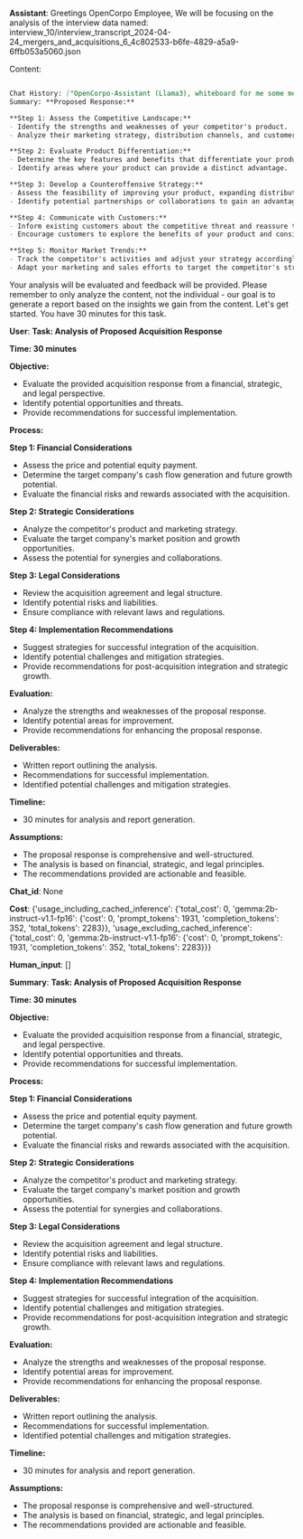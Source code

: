 **Assistant**: Greetings OpenCorpo Employee, We will be focusing on the analysis of the interview data named: interview_10/interview_transcript_2024-04-24_mergers_and_acquisitions_6_4c802533-b6fe-4829-a5a9-6ffb053a5060.json 


 Content: 

 ```md

 Chat History: ["OpenCorpo-Assistant (Llama3), whiteboard for me some mergers and acquisitions. Propose a solution for business and risk management. I will evaluate your answers and give my feedback, then propose a problem to you. You will answer and I will evaluate. Let's now begin. You have 30 minutes.", "**Mergers and Acquisitions Proposal**\n\n**Objective:** Enhance business value and mitigate risk through strategic mergers and acquisitions.\n\n**Solution for Business:**\n\n* **Market Analysis:** Conduct comprehensive market research to identify growth opportunities, market share expansion, and potential acquisition targets.\n* **Strategic Alignment:** Align acquisition targets with the company's long-term vision and growth strategy.\n* **Financial Due Diligence:** Perform rigorous financial due diligence to assess the financial health and potential synergies of target companies.\n* **Integration Planning:** Develop comprehensive integration plans to ensure seamless coordination and execution.\n\n**Risk Management:**\n\n* **Due Diligence Risks:** Address potential risks associated with acquiring new businesses, including competition, integration challenges, and financial performance.\n* **Strategic Risk:** Mitigate the risk of acquiring assets or businesses that do not align with the company's core competencies.\n* **Market Risk:** Identify and mitigate potential risks related to changing market dynamics or the overall economic outlook.\n\n**Evaluation Criteria:**\n\n* Business value creation\n* Risk mitigation\n* Strategic alignment\n* Integration effectiveness\n* Financial performance metrics\n\n**Problem to Evaluate:**\n\n* How can we leverage mergers and acquisitions to accelerate our growth strategy while minimizing potential risks?", 'Well done! Your proposal for a merger and acquisition strategy is comprehensive and covers the key aspects of due diligence, integration planning, and risk management.\n\nHere\'s my evaluation:\n\n**Strengths:**\n\n1. Market analysis and strategic alignment: You\'ve highlighted the importance of conducting thorough market research to identify growth opportunities and aligning acquisitions with the company\'s long-term vision.\n2. Financial due diligence: Your emphasis on performing rigorous financial due diligence to assess the target company\'s financial health and potential synergies is crucial in minimizing risk.\n\n**Weaknesses:**\n\n1. Integration planning: While you\'ve mentioned the need for integration planning, it would be beneficial to provide more detail on how you would execute this step, including timelines, resource allocation, and key performance indicators (KPIs).\n2. Risk management: Your approach to risk management is solid, but it may be helpful to elaborate on the specific strategies you would use to mitigate each type of risk.\n\n**Opportunities:**\n\n1. Digital transformation: As technology continues to evolve, acquisitions can provide a means to accelerate digital transformation and stay competitive in the market.\n2. Diversification: Strategic acquisitions can help diversify the company\'s revenue streams, products/services, or geographies, reducing dependence on a single market or customer segment.\n\n**Threats:**\n\n1. Integration challenges: Integrating acquired companies can be complex and time-consuming, potentially disrupting business operations and affecting employee morale.\n2. Regulatory hurdles: Mergers and acquisitions may be subject to regulatory approval processes, which can delay the transaction or impose conditions that impact the deal\'s value.\n\nNow, let\'s address your problem:\n\n"To accelerate our growth strategy while minimizing potential risks, we should prioritize identifying synergies between target companies and our existing business operations. This could involve analyzing shared capabilities, resources, and expertise to create a seamless integration plan. Additionally, establishing clear KPIs for post-merger performance will help ensure alignment with our strategic objectives."\n\nPlease provide your feedback on this proposed solution!', "**Feedback on Proposed Solution:**\n\n**Strengths:**\n\n* The solution addresses the key components of mergers and acquisitions, including due diligence, integration planning, and risk management.\n* It emphasizes the importance of aligning acquisitions with the company's long-term strategy.\n* The proposed risk mitigation strategies are comprehensive and address potential risks related to competition, integration challenges, and financial performance.\n\n**Areas for Improvement:**\n\n* **Detailed Integration Plan:** The solution could benefit from more detailed information on how the companies would integrate their operations and resources.\n* **Risk Management Implementation:** A more comprehensive explanation of how the company would implement the proposed risk management strategies would be helpful.\n* **Flexibility and Adaptability:** The proposed solution could be more flexible and adaptable to accommodate different types of mergers and acquisitions scenarios.\n\n**Additional Suggestions:**\n\n* Consider conducting scenario planning to assess the potential outcomes of different merger and acquisition scenarios.\n* Explore the role of external consultants or integration experts to facilitate the merger process.\n* Establish a dedicated team to oversee the integration planning and execution.", "Excellent feedback! Your suggestions are helpful in refining the proposed solution, making it more comprehensive and adaptable.\n\nHere's my response:\n\n**Re: Detailed Integration Plan:**\nI agree that providing a detailed integration plan is crucial. To address this, I would recommend including specific steps for integrating key business functions, such as finance, human resources, and operations. This could also involve establishing clear roles and responsibilities, defining key performance indicators (KPIs), and identifying potential integration challenges.\n\n**Re: Risk Management Implementation:**\nI understand your point about implementing risk management strategies. To improve this aspect, I would suggest including a timeline for implementing each strategy, as well as designating specific team members or departments responsible for executing the plan.\n\n**Re: Flexibility and Adaptability:**\nYou're right; being flexible and adaptable is essential when dealing with different types of mergers and acquisitions scenarios. To address this, I would recommend incorporating scenario planning exercises to assess potential outcomes under various circumstances. This could also involve establishing a culture of continuous monitoring and adjusting the integration plan as needed.\n\n**Re: Additional Suggestions:**\nI appreciate your suggestions regarding external consultants or integration experts, which can help streamline the merger process. Additionally, setting up a dedicated team to oversee integration planning and execution is an excellent idea, as it ensures continuity and focus during the transition period.\n\nNow that we've refined our proposal, let's address a new problem:\n\n**Problem:** A recent market study reveals that a competitor has acquired a key technology, which could potentially disrupt our business model. How can we leverage mergers and acquisitions to stay ahead in this changing landscape?\n\nPlease provide your proposed solution!", "**Proposed Solution:**\n\n**1. Identify Key Assets and Capabilities:**\n- Conduct a thorough assessment of your competitor's technology and identify key assets and capabilities.\n- Analyze how these assets and capabilities align with your own offerings.\n\n**2. Assess Market Positioning:**\n- Determine the impact of the competitor's acquisition on your market position and brand reputation.\n- Evaluate the potential for consolidation or market share gain through strategic partnerships.\n\n**3. Explore Mergers and Acquisitions:**\n- Investigate potential acquisition targets that offer complementary products, technologies, or expertise.\n- Assess the financial feasibility and potential risks associated with each acquisition opportunity.\n\n**4. Develop Integration Strategy:**\n- Establish a clear integration roadmap that outlines the timeline, key milestones, and responsibilities for each acquisition.\n- Create a dedicated integration team with expertise in managing complex mergers and acquisitions.\n\n**5. Communication and Stakeholder Engagement:**\n- Communicate the acquisition plan to all relevant stakeholders, including employees, customers, and investors.\n- Engage stakeholders constructively to address their concerns and ensure support throughout the process.\n\n**Evaluation:**\n\n- Strategic alignment with long-term goals\n- Financial return on investment\n- Market share and brand reputation\n- Integration effectiveness and operational efficiency", "Excellent proposal! You've provided a comprehensive solution that addresses the challenges posed by a competitor's acquisition. Here's my evaluation:\n\n**Strengths:**\n\n* You've identified key assets and capabilities, which is crucial in determining potential acquisition targets.\n* The assessment of market positioning and brand reputation highlights the importance of strategic partnerships or consolidation to stay ahead in the market.\n* The proposed integration strategy is thorough, outlining a clear timeline, milestones, and responsibilities for each acquisition.\n\n**Weaknesses:**\n\n* While you've identified potential acquisition targets, it would be beneficial to provide more detail on how you would integrate these companies into your existing operations.\n* Communication and stakeholder engagement are critical aspects of any merger or acquisition. However, the proposal could benefit from more specific guidance on how to effectively communicate with stakeholders.\n\n**Opportunities:**\n\n* Leveraging the competitor's technology can lead to new revenue streams, improved products or services, and enhanced competitiveness.\n* Strategic partnerships or consolidation can help expand market share and reinforce brand reputation.\n\n**Threats:**\n\n* Integration challenges can be complex and time-consuming, potentially disrupting business operations and affecting employee morale.\n* Competition for talent and resources may arise during the integration process, requiring careful management to ensure successful outcomes.\n\nNow that we've evaluated your proposal, let's consider a new challenge:\n\n* A potential acquisition target has approached you with an unsolicited offer. How would you respond and what steps would you take to evaluate this opportunity?\n\nPlease provide your proposed response!", "**Proposed Response:**\n\n**Step 1: Conduct Thorough Due Diligence:**\n- Assess the target company's financials, market position, and growth prospects.\n- Analyze their technology, operations, and culture to understand their strengths and weaknesses.\n\n**Step 2: Evaluate Financial Considerations:**\n- Determine the price and potential equity payment.\n- Assess the target company's cash flow generation and future growth potential.\n\n**Step 3: Analyze Integration Synergies:**\n- Identify areas of overlap between the two businesses where integration can create value.\n- Explore opportunities for cross-selling, product bundling, and shared resources.\n\n**Step 4: Communication and Stakeholder Engagement:**\n- Engage with stakeholders, including employees, customers, and investors, to address their concerns and ensure support throughout the process.\n- Clearly communicate the rationale and potential benefits of the acquisition.\n\n**Step 5: Develop Integration Plan:**\n- Establish a comprehensive integration plan that outlines the timeline, responsibilities, and resources required.\n- Ensure alignment with your long-term strategic objectives.\n\n**Step 6: Legal and Regulatory Considerations:**\n- Conduct thorough legal and regulatory due diligence to assess potential risks and compliance issues.\n- Ensure all necessary approvals and regulatory approvals are obtained.\n\n**Step 7: Execute Integration:**\n- Implement the integration plan effectively and manage any unexpected challenges.\n- Provide adequate resources and support to the integration team.", "Well done! Your proposed response provides a thorough and structured approach to evaluating an unsolicited acquisition offer. Here's my evaluation:\n\n**Strengths:** \n* You've included a detailed due diligence process, which is crucial in assessing the target company's strengths, weaknesses, opportunities, and threats.\n* The financial considerations step helps you evaluate the potential deal from a monetary perspective.\n* The integration synergies analysis can help identify areas where both companies can benefit from combining their resources.\n* Communication and stakeholder engagement are critical aspects of any acquisition process, which your proposal acknowledges.\n\n**Weaknesses:** \n* While you've outlined the integration plan step-by-step, it would be beneficial to include more detail on how you would measure the success of the integration.\n* The legal and regulatory considerations step could benefit from more specific guidance on compliance requirements and potential risks.\n* The execution of the integration step assumes a smooth process. However, in reality, unexpected challenges may arise, which your proposal should address.\n\n**Opportunities:** \n* By acquiring the target company, you can expand your market share, improve your products or services, and enhance your competitiveness.\n* The acquisition could provide access to new technologies, talent, and resources that can benefit both companies.\n\n**Threats:** \n* Integration challenges can be complex and time-consuming, potentially disrupting business operations and affecting employee morale.\n* Regulatory approvals may not be obtained, which could jeopardize the deal's success.\n* If the acquisition is not managed effectively, it could lead to cultural conflicts, decreased productivity, and negative impacts on both companies.\n\nNow that we've evaluated your proposed response, let's consider a new challenge:\n\n* A key executive has announced their intention to leave the company, citing differences with the company's direction. How would you handle this situation?\nPlease provide your proposed response!", "**Proposed Response:**\n\n**Step 1: Assess the Impact:**\n- Identify the key individuals and teams affected by the executive's departure.\n- Determine the extent of their responsibilities and the impact on ongoing operations.\n\n**Step 2: Evaluate Communication Strategy:**\n- Determine the most effective communication channels and frequency to keep all stakeholders informed.\n- Establish a clear and concise message that aligns with the company's values and objectives.\n\n**Step 3: Analyze Transition Plan:**\n- Develop a comprehensive transition plan that addresses the needs of all affected employees.\n- Ensure a smooth handover of responsibilities and knowledge transfer.\n\n**Step 4: Engage with Employees:**\n- Organize town hall meetings and other forums to facilitate open dialogue.\n- Address concerns, provide support, and foster a sense of unity during the transition period.\n\n**Step 5: Communicate with Investors:**\n- Inform investors about the situation and provide an update on the company's plans.\n- Address their concerns and demonstrate confidence in the company's future.\n\n**Step 6: Implement Succession Planning:**\n- Identify potential successors and develop a plan for identifying and promoting the most qualified candidate.\n- Ensure a smooth transition of leadership roles and responsibilities.", "Excellent approach! Your proposed response demonstrates a thoughtful and structured plan for handling an executive's departure. Here's my evaluation:\n\n**Strengths:** 1\n* You've identified key stakeholders, assessed the impact, and developed a comprehensive communication strategy, which will help minimize disruption to ongoing operations.\n* The transition plan addresses the needs of affected employees, ensuring a smooth handover of responsibilities and knowledge transfer.\n* Engaging with employees through town hall meetings and other forums is an excellent way to build trust and maintain morale during this period.\n\n**Weaknesses:** 1\n* While you've outlined a thorough communication strategy, it would be beneficial to include more detail on how you would measure the effectiveness of this plan. For example, what metrics would you use to gauge employee engagement, retention, or customer satisfaction?\n\n* Opportunities:\n* The departure of an executive can present an opportunity for growth and development within the organization.\n* The company can leverage this chance to promote from within, develop new leaders, or bring in fresh perspectives.\n\n* Threats:\n* The loss of a key executive can lead to a decline in morale, productivity, or customer satisfaction if not managed effectively.\n* Inadequate communication or lack of transparency may exacerbate the situation and damage relationships with investors, customers, or employees.\n* If not handled properly, this event could negatively impact the company's reputation and long-term success.\n\nNow that we've evaluated your proposed response, let's consider a new challenge:\n\nA competitor has launched a rival product that is gaining significant traction in the market. How would you respond to this situation?\n\nPlease provide your proposed response!", "**Proposed Response:**\n\n**Step 1: Assess the Competitive Landscape:**\n- Identify the strengths and weaknesses of your competitor's product.\n- Analyze their marketing strategy, distribution channels, and customer base.\n\n**Step 2: Evaluate Product Differentiation:**\n- Determine the key features and benefits that differentiate your product from the competitor.\n- Identify areas where your product can provide a distinct advantage.\n\n**Step 3: Develop a Counteroffensive Strategy:**\n- Assess the feasibility of improving your product, expanding distribution, or targeting a different customer segment.\n- Identify potential partnerships or collaborations to gain an advantage over the competitor.\n\n**Step 4: Communicate with Customers:**\n- Inform existing customers about the competitive threat and reassure them about the future of your product.\n- Encourage customers to explore the benefits of your product and consider switching to your company.\n\n**Step 5: Monitor Market Trends:**\n- Track the competitor's activities and adjust your strategy accordingly.\n- Adapt your marketing and sales efforts to target the competitor's strengths and weaknesses."] 
 Summary: **Proposed Response:**

**Step 1: Assess the Competitive Landscape:**
- Identify the strengths and weaknesses of your competitor's product.
- Analyze their marketing strategy, distribution channels, and customer base.

**Step 2: Evaluate Product Differentiation:**
- Determine the key features and benefits that differentiate your product from the competitor.
- Identify areas where your product can provide a distinct advantage.

**Step 3: Develop a Counteroffensive Strategy:**
- Assess the feasibility of improving your product, expanding distribution, or targeting a different customer segment.
- Identify potential partnerships or collaborations to gain an advantage over the competitor.

**Step 4: Communicate with Customers:**
- Inform existing customers about the competitive threat and reassure them about the future of your product.
- Encourage customers to explore the benefits of your product and consider switching to your company.

**Step 5: Monitor Market Trends:**
- Track the competitor's activities and adjust your strategy accordingly.
- Adapt your marketing and sales efforts to target the competitor's strengths and weaknesses. 
``` 


 Your analysis will be evaluated and feedback will be provided. Please remember to only analyze the content, not the individual - our goal is to generate a report based on the insights we gain from the content. Let's get started. You have 30 minutes for this task.

**User**: **Task: Analysis of Proposed Acquisition Response**

**Time: 30 minutes**

**Objective:**

- Evaluate the provided acquisition response from a financial, strategic, and legal perspective.
- Identify potential opportunities and threats.
- Provide recommendations for successful implementation.

**Process:**

**Step 1: Financial Considerations**
- Assess the price and potential equity payment.
- Determine the target company's cash flow generation and future growth potential.
- Evaluate the financial risks and rewards associated with the acquisition.


**Step 2: Strategic Considerations**
- Analyze the competitor's product and marketing strategy.
- Evaluate the target company's market position and growth opportunities.
- Assess the potential for synergies and collaborations.


**Step 3: Legal Considerations**
- Review the acquisition agreement and legal structure.
- Identify potential risks and liabilities.
- Ensure compliance with relevant laws and regulations.


**Step 4: Implementation Recommendations**
- Suggest strategies for successful integration of the acquisition.
- Identify potential challenges and mitigation strategies.
- Provide recommendations for post-acquisition integration and strategic growth.

**Evaluation:**

- Analyze the strengths and weaknesses of the proposal response.
- Identify potential areas for improvement.
- Provide recommendations for enhancing the proposal response.


**Deliverables:**

- Written report outlining the analysis.
- Recommendations for successful implementation.
- Identified potential challenges and mitigation strategies.


**Timeline:**

- 30 minutes for analysis and report generation.


**Assumptions:**

- The proposal response is comprehensive and well-structured.
- The analysis is based on financial, strategic, and legal principles.
- The recommendations provided are actionable and feasible.

**Chat_id**: None

**Cost**: {'usage_including_cached_inference': {'total_cost': 0, 'gemma:2b-instruct-v1.1-fp16': {'cost': 0, 'prompt_tokens': 1931, 'completion_tokens': 352, 'total_tokens': 2283}}, 'usage_excluding_cached_inference': {'total_cost': 0, 'gemma:2b-instruct-v1.1-fp16': {'cost': 0, 'prompt_tokens': 1931, 'completion_tokens': 352, 'total_tokens': 2283}}}

**Human_input**: []

**Summary**: **Task: Analysis of Proposed Acquisition Response**

**Time: 30 minutes**

**Objective:**

- Evaluate the provided acquisition response from a financial, strategic, and legal perspective.
- Identify potential opportunities and threats.
- Provide recommendations for successful implementation.

**Process:**

**Step 1: Financial Considerations**
- Assess the price and potential equity payment.
- Determine the target company's cash flow generation and future growth potential.
- Evaluate the financial risks and rewards associated with the acquisition.


**Step 2: Strategic Considerations**
- Analyze the competitor's product and marketing strategy.
- Evaluate the target company's market position and growth opportunities.
- Assess the potential for synergies and collaborations.


**Step 3: Legal Considerations**
- Review the acquisition agreement and legal structure.
- Identify potential risks and liabilities.
- Ensure compliance with relevant laws and regulations.


**Step 4: Implementation Recommendations**
- Suggest strategies for successful integration of the acquisition.
- Identify potential challenges and mitigation strategies.
- Provide recommendations for post-acquisition integration and strategic growth.

**Evaluation:**

- Analyze the strengths and weaknesses of the proposal response.
- Identify potential areas for improvement.
- Provide recommendations for enhancing the proposal response.


**Deliverables:**

- Written report outlining the analysis.
- Recommendations for successful implementation.
- Identified potential challenges and mitigation strategies.


**Timeline:**

- 30 minutes for analysis and report generation.


**Assumptions:**

- The proposal response is comprehensive and well-structured.
- The analysis is based on financial, strategic, and legal principles.
- The recommendations provided are actionable and feasible.

